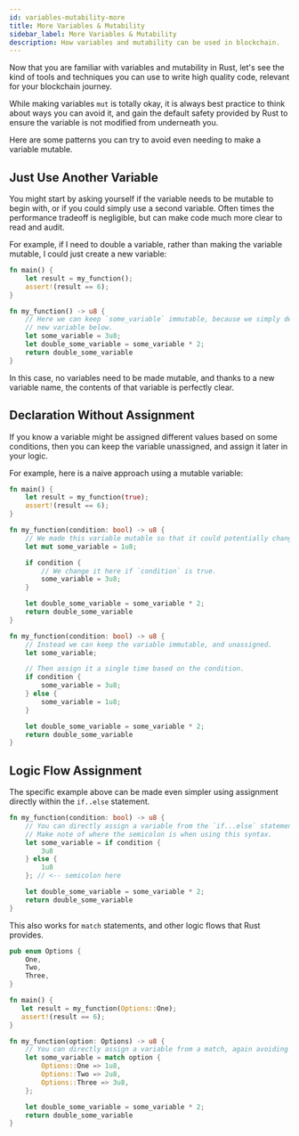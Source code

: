 ```yaml
---
id: variables-mutability-more
title: More Variables & Mutability
sidebar_label: More Variables & Mutability
description: How variables and mutability can be used in blockchain.
---
```


Now that you are familiar with variables and mutability in Rust, let's see the kind of tools and
techniques you can use to write high quality code, relevant for your blockchain journey.

While making variables `mut` is totally okay, it is always best practice to think about ways you can
avoid it, and gain the default safety provided by Rust to ensure the variable is not modified from
underneath you.

Here are some patterns you can try to avoid even needing to make a variable mutable.

## Just Use Another Variable

You might start by asking yourself if the variable needs to be mutable to begin with, or if you
could simply use a second variable. Often times the performance tradeoff is negligible, but can make
code much more clear to read and audit.

For example, if I need to double a variable, rather than making the variable mutable, I could just
create a new variable:

```rust
fn main() {
	let result = my_function();
	assert!(result == 6);
}

fn my_function() -> u8 {
	// Here we can keep `some_variable` immutable, because we simply declare a
	// new variable below.
	let some_variable = 3u8;
	let double_some_variable = some_variable * 2;
	return double_some_variable
}
```

In this case, no variables need to be made mutable, and thanks to a new variable name, the contents
of that variable is perfectly clear.

## Declaration Without Assignment

If you know a variable might be assigned different values based on some conditions, then you can
keep the variable unassigned, and assign it later in your logic.

For example, here is a naive approach using a mutable variable:

```rust
fn main() {
	let result = my_function(true);
	assert!(result == 6);
}

fn my_function(condition: bool) -> u8 {
	// We made this variable mutable so that it could potentially change.
	let mut some_variable = 1u8;

	if condition {
		// We change it here if `condition` is true.
		some_variable = 3u8;
	}

	let double_some_variable = some_variable * 2;
	return double_some_variable
}
```

```rust
fn my_function(condition: bool) -> u8 {
	// Instead we can keep the variable immutable, and unassigned.
	let some_variable;

	// Then assign it a single time based on the condition.
	if condition {
		some_variable = 3u8;
	} else {
		some_variable = 1u8;
	}

	let double_some_variable = some_variable * 2;
	return double_some_variable
}
```

## Logic Flow Assignment

The specific example above can be made even simpler using assignment directly within the `if..else`
statement.

```rust
fn my_function(condition: bool) -> u8 {
	// You can directly assign a variable from the `if...else` statement.
	// Make note of where the semicolon is when using this syntax.
	let some_variable = if condition {
		3u8
	} else {
		1u8
	}; // <-- semicolon here

	let double_some_variable = some_variable * 2;
	return double_some_variable
}
```

This also works for `match` statements, and other logic flows that Rust provides.

```rust
pub enum Options {
    One,
    Two,
    Three,
}

fn main() {
   let result = my_function(Options::One);
   assert!(result == 6);
}

fn my_function(option: Options) -> u8 {
	// You can directly assign a variable from a match, again avoiding the need for `mut` statement.
	let some_variable = match option {
	    Options::One => 1u8,
	    Options::Two => 2u8,
	    Options::Three => 3u8,
	};

	let double_some_variable = some_variable * 2;
	return double_some_variable
}
```

